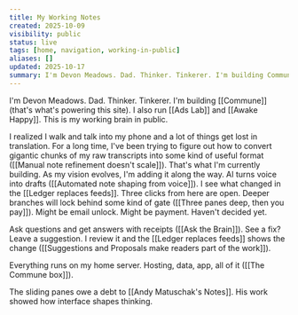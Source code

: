 ```yaml
---
title: My Working Notes
created: 2025-10-09
visibility: public
status: live
tags: [home, navigation, working-in-public]
aliases: []
updated: 2025-10-17
summary: I'm Devon Meadows. Dad. Thinker. Tinkerer. I'm building Commune and running Ads Lab and Awake Happy. These are my working notes.
---
```


I'm Devon Meadows. Dad. Thinker. Tinkerer. I'm building [[Commune]] (that's what's powering this site). I also run [[Ads Lab]] and [[Awake Happy]]. This is my working brain in public.

I realized I walk and talk into my phone and a lot of things get lost in translation. For a long time, I've been trying to figure out how to convert gigantic chunks of my raw transcripts into some kind of useful format ([[Manual note refinement doesn't scale]]). That's what I'm currently building. As my vision evolves, I'm adding it along the way. AI turns voice into drafts ([[Automated note shaping from voice]]). I see what changed in the [[Ledger replaces feeds]]. Three clicks from here are open. Deeper branches will lock behind some kind of gate ([[Three panes deep, then you pay]]). Might be email unlock. Might be payment. Haven't decided yet.

Ask questions and get answers with receipts ([[Ask the Brain]]). See a fix? Leave a suggestion. I review it and the [[Ledger replaces feeds]] shows the change ([[Suggestions and Proposals make readers part of the work]]).

Everything runs on my home server. Hosting, data, app, all of it ([[The Commune box]]).

The sliding panes owe a debt to [[Andy Matuschak's Notes]]. His work showed how interface shapes thinking.

